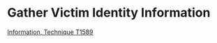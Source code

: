 # Gather Victim Identity Information

[Information, Technique T1589](https://attack.mitre.org/techniques/T1589/)
